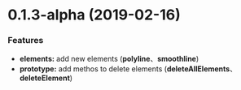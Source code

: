 # 0.1.3-alpha (2019-02-16)

### Features

 * **elements:** add new elements (**polyline**、**smoothline**)
 * **prototype:** add methos to delete elements (**deleteAllElements**、**deleteElement**)

